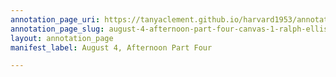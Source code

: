 ```yaml
---
annotation_page_uri: https://tanyaclement.github.io/harvard1953/annotations/august-4-afternoon-part-four-canvas-1-ralph-ellison.json
annotation_page_slug: august-4-afternoon-part-four-canvas-1-ralph-ellison
layout: annotation_page
manifest_label: August 4, Afternoon Part Four

---
```

